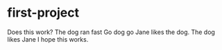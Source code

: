 # first-project
Does this work?
The dog ran fast
Go dog go
Jane likes the dog. 
The dog likes Jane
I hope this works.
